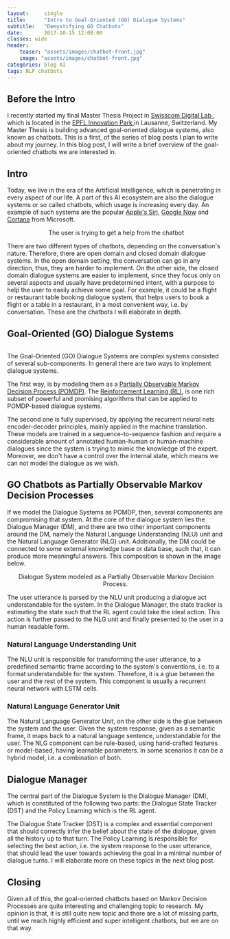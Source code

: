 ```yaml
---
layout:     single
title:      "Intro to Goal-Oriented (GO) Dialogue Systems"
subtitle:   "Demystifying GO Chatbots"
date:       2017-10-15 12:00:00
classes: wide
header:
    teaser: "assets/images/chatbot-front.jpg"
    image: "assets/images/chatbot-front.jpg"
categories: blog AI
tags: NLP chatbots
---
```


<h2> Before the Intro </h2>
<p>I recently started my final Master Thesis Project in
<a href="https://www.swisscom.ch/en/business/enterprise/news/digital-lab.html" target="_blank"> Swisscom Digital Lab </a>,
which is located in the <a href="https://epfl-innovationpark.ch" target="_blank"> EPFL Innovation Park </a> in Lausanne,
Switzerland. My Master Thesis is building advanced goal-oriented dialogue systems, also known as chatbots.
This is a first, of the series of blog posts I plan to write about my journey. In this blog post, I will write a brief
overview of the goal-oriented chatbots we are interested in.</p>


<h2> Intro </h2>


<p>Today, we live in the era of the Artificial Intelligence, which is penetrating in every aspect of our life.
A part of this AI ecosystem are also the dialogue systems or so called chatbots, which usage is increasing every day.
An example of such systems are the popular <a href="https://www.apple.com/ios/siri/" target="_blank">Apple's Siri</a>,
<a href="https://en.wikipedia.org/wiki/Google_Now" target="_blank">Google Now</a> and
<a href="https://www.microsoft.com/en-us/windows/cortana" target="_blank">Cortana</a> from Microsoft. </p>


<center>
<img src="{{ site.baseurl }}/assets/images/what-are-chatbots.jpg" alt="">
<span class="caption text-muted">The user is trying to get a help from the chatbot</span>
</center>

<p>There are two different types of chatbots, depending on the conversation's nature. Therefore, there are
open domain and closed domain dialogue systems. In the open domain setting, the conversation can go in any
direction, thus, they are harder to implement. On the other side, the closed domain dialogue systems are
easier to implement, since they focus only on several aspects and usually have predetermined intent,
with a purpose to help the user to easily achieve some goal. For example, it could be a flight or restaurant
table booking dialogue system, that helps users to book a flight or a table in a restaurant,
in a most convenient way, i.e. by conversation. These are the chatbots I will elaborate in depth.</p>


<h2> Goal-Oriented (GO) Dialogue Systems </h2>

<center>
<img src="{{ site.baseurl }}/assets/images/goal-achieving.png" alt="" align="middle">
</center>

<p>The Goal-Oriented (GO) Dialogue Systems are complex systems consisted of several sub-components.
In general there are two ways to implement dialogue systems.</p>

<p>The first way, is by modeling them as a
<a href="https://en.wikipedia.org/wiki/Partially_observable_Markov_decision_process" target="_blank">Partially
Observable Markov Decision Process (POMDP)</a>. The <a href="https://en.wikipedia.org/wiki/Reinforcement_learning" target="_blank">Reinforcement Learning (RL)</a>,
is one rich subset of powerful and promising algorithms that can be applied to POMDP-based dialogue systems.</p>

<p>The second one is fully supervised, by applying the recurrent neural nets encoder-decoder principles,
mainly applied in the machine translation. These models are trained in a sequence-to-sequence fashion
and require a considerable amount of annotated human-human or human-machine dialogues since the system is
trying to mimic the knowledge of the expert. Moreover, we don't have a control over the internal state,
which means we can not model the dialogue as we wish.</p>


<h2> GO Chatbots as Partially Observable Markov Decision Processes </h2>

<p>If we model the Dialogue Systems as POMDP, then, several components are compromising that system.
At the core of the dialogue system lies the Dialogue Manager (DM), and there are two other important
components around the DM, namely the Natural Language Understanding (NLU) unit and the Natural Language
Generator (NLG) unit. Additionally, the DM could be connected to some external knowledge base or data base,
such that, it can produce more meaningful answers. This composition is shown in the image below. </p>

<center>
<img src="{{ site.baseurl }}/assets/images/Dialogue_System.png" alt="">
<span class="caption text-muted">Dialogue System modeled as a Partially Observable Markov Decision Process.</span>
</center>

The user utterance is parsed by the NLU unit producing a dialogue act understandable for the system.
In the Dialogue Manager, the state tracker is estimating the state such that the RL agent could take the
ideal action. This action is further passed to the NLG unit and finally presented to the user in a human
readable form.</span>


<h3> Natural Language Understanding Unit </h3>

<p>The NLU unit is responsible for transforming the user utterance, to a predefined semantic frame according
to the system's conventions, i.e. to a format understandable for the system. Therefore, it is a glue between
the user and the rest of the system. This component is usually a recurrent neural network with LSTM cells.</p>

<h3> Natural Language Generator Unit </h3>

<p>The Natural Language Generator Unit, on the other side is the glue between the system and the user.
Given the system response, given as a semantic frame, it maps back to a natural language sentence,
understandable for the user. The NLG component can be rule-based, using hand-crafted features or model-based,
having learnable parameters. In some scenarios it can be a hybrid model, i.e. a combination of both. </p>


<h2> Dialogue Manager </h2>

<p>The central part of the Dialogue System is the Dialogue Manager (DM), which is constituted of the following
two parts: the Dialogue State Tracker (DST) and the Policy Learning which is the RL agent.</p>

<p>The Dialogue State Tracker (DST) is a complex and essential component that should correctly infer the belief
about the state of the dialogue, given all the history up to that turn. The Policy Learning is responsible for
selecting the best action, i.e. the system response to the user utterance, that should lead the user towards
achieving the goal in a minimal number of dialogue turns. I will elaborate more on these topics in the next
blog post.</p>


<h2> Closing </h2>

<p>Given all of this, the goal-oriented chatbots based on Markov Decision Processes are quite interesting
and challenging topic to research. My opinion is that, it is still quite new topic and there are a lot of
missing parts, until we reach highly efficient and super intelligent chatbots, but we are on that way.</p>
